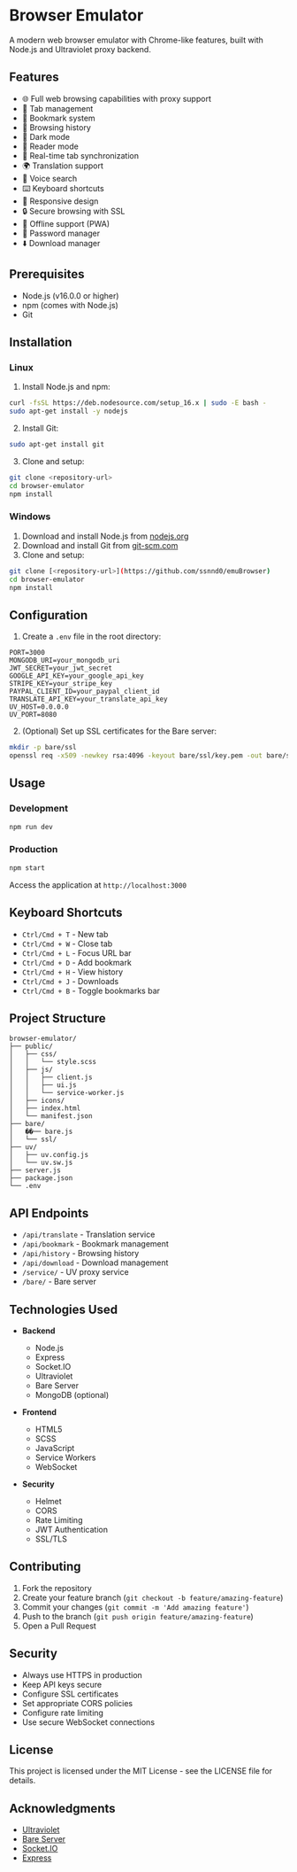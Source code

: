# Browser Emulator

A modern web browser emulator with Chrome-like features, built with Node.js and Ultraviolet proxy backend.

## Features

- 🌐 Full web browsing capabilities with proxy support
- 📑 Tab management
- 🔖 Bookmark system
- 📜 Browsing history
- 🌙 Dark mode
- 📖 Reader mode
- 🔄 Real-time tab synchronization
- 🌍 Translation support
- 🎤 Voice search
- ⌨️ Keyboard shortcuts
- 📱 Responsive design
- 🔒 Secure browsing with SSL
- 💾 Offline support (PWA)
- 🔑 Password manager
- ⬇️ Download manager

## Prerequisites

- Node.js (v16.0.0 or higher)
- npm (comes with Node.js)
- Git

## Installation

### Linux

1. Install Node.js and npm:
```bash
curl -fsSL https://deb.nodesource.com/setup_16.x | sudo -E bash -
sudo apt-get install -y nodejs
```

2. Install Git:
```bash
sudo apt-get install git
```

3. Clone and setup:
```bash
git clone <repository-url>
cd browser-emulator
npm install
```

### Windows

1. Download and install Node.js from [nodejs.org](https://nodejs.org/)
2. Download and install Git from [git-scm.com](https://git-scm.com/download/win)
3. Clone and setup:
```bash
git clone [<repository-url>](https://github.com/ssnnd0/emuBrowser)
cd browser-emulator
npm install
```

## Configuration

1. Create a `.env` file in the root directory:
```env
PORT=3000
MONGODB_URI=your_mongodb_uri
JWT_SECRET=your_jwt_secret
GOOGLE_API_KEY=your_google_api_key
STRIPE_KEY=your_stripe_key
PAYPAL_CLIENT_ID=your_paypal_client_id
TRANSLATE_API_KEY=your_translate_api_key
UV_HOST=0.0.0.0
UV_PORT=8080
```

2. (Optional) Set up SSL certificates for the Bare server:
```bash
mkdir -p bare/ssl
openssl req -x509 -newkey rsa:4096 -keyout bare/ssl/key.pem -out bare/ssl/cert.pem -days 365 -nodes
```

## Usage

### Development
```bash
npm run dev
```

### Production
```bash
npm start
```

Access the application at `http://localhost:3000`

## Keyboard Shortcuts

- `Ctrl/Cmd + T` - New tab
- `Ctrl/Cmd + W` - Close tab
- `Ctrl/Cmd + L` - Focus URL bar
- `Ctrl/Cmd + D` - Add bookmark
- `Ctrl/Cmd + H` - View history
- `Ctrl/Cmd + J` - Downloads
- `Ctrl/Cmd + B` - Toggle bookmarks bar

## Project Structure

```
browser-emulator/
├── public/
│   ├── css/
│   │   └── style.scss
│   ├── js/
│   │   ├── client.js
│   │   ├── ui.js
│   │   └── service-worker.js
│   ├── icons/
│   ├── index.html
│   └── manifest.json
├── bare/
│   ��── bare.js
│   └── ssl/
├── uv/
│   ├── uv.config.js
│   └── uv.sw.js
├── server.js
├── package.json
└── .env
```

## API Endpoints

- `/api/translate` - Translation service
- `/api/bookmark` - Bookmark management
- `/api/history` - Browsing history
- `/api/download` - Download management
- `/service/` - UV proxy service
- `/bare/` - Bare server

## Technologies Used

- **Backend**
  - Node.js
  - Express
  - Socket.IO
  - Ultraviolet
  - Bare Server
  - MongoDB (optional)

- **Frontend**
  - HTML5
  - SCSS
  - JavaScript
  - Service Workers
  - WebSocket

- **Security**
  - Helmet
  - CORS
  - Rate Limiting
  - JWT Authentication
  - SSL/TLS

## Contributing

1. Fork the repository
2. Create your feature branch (`git checkout -b feature/amazing-feature`)
3. Commit your changes (`git commit -m 'Add amazing feature'`)
4. Push to the branch (`git push origin feature/amazing-feature`)
5. Open a Pull Request

## Security

- Always use HTTPS in production
- Keep API keys secure
- Configure SSL certificates
- Set appropriate CORS policies
- Configure rate limiting
- Use secure WebSocket connections

## License

This project is licensed under the MIT License - see the LICENSE file for details.

## Acknowledgments

- [Ultraviolet](https://github.com/titaniumnetwork-dev/Ultraviolet)
- [Bare Server](https://github.com/tomphttp/bare-server-node)
- [Socket.IO](https://socket.io/)
- [Express](https://expressjs.com/) 
